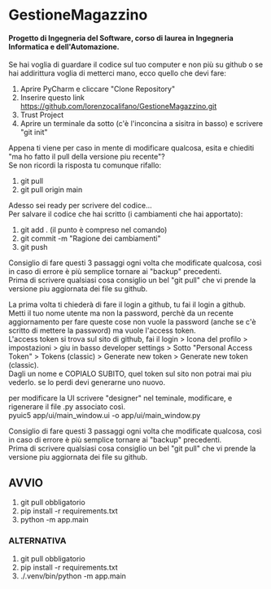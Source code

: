 # GestioneMagazzino
#### Progetto di Ingegneria del Software, corso di laurea in Ingegneria Informatica e dell'Automazione.

Se hai voglia di guardare il codice sul tuo computer e non più su github o se hai addirittura voglia di metterci mano, ecco quello che devi fare:
1. Aprire PyCharm e cliccare "Clone Repository"
2. Inserire questo link https://github.com/lorenzocalifano/GestioneMagazzino.git 
3. Trust Project
4. Aprire un terminale da sotto (c'è l'inconcina a sisitra in basso) e scrivere "git init"

Appena ti viene per caso in mente di modificare qualcosa, esita e chiediti "ma ho fatto il pull della versione piu recente"?\
Se non ricordi la risposta tu comunque rifallo:
1. git pull
2. git pull origin main

Adesso sei ready per scrivere del codice...\
Per salvare il codice che hai scritto (i cambiamenti che hai apportato):
1. git add . (il punto è compreso nel comando)
2. git commit -m "Ragione dei cambiamenti"
3. git push
 
Consiglio di fare questi 3 passaggi ogni volta che modificate qualcosa, così in caso di errore è più semplice tornare ai "backup" precedenti.\
Prima di scrivere qualsiasi cosa consiglio un bel "git pull" che vi prende la versione piu aggiornata dei file su github.

La prima volta ti chiederà di fare il login a github, tu fai il login a github.\
Metti il tuo nome utente ma non la password, perchè da un recente aggiornamento per fare queste cose non vuole la password (anche se c'è scritto di mettere la password) ma vuole l'access token.\
L'access token si trova sul sito di github, fai il login > Icona del profilo > impostazioni > giu in basso developer settings > Sotto "Personal Access Token" > Tokens (classic) > Generate new token > Generate new token (classic).\
Dagli un nome e COPIALO SUBITO, quel token sul sito non potrai mai piu vederlo. se lo perdi devi generarne uno nuovo.

per modificare la UI scrivere "designer" nel teminale, modificare, e rigenerare il file .py associato così.\
pyuic5 app/ui/main_window.ui -o app/ui/main_window.py

Consiglio di fare questi 3 passaggi ogni volta che modificate qualcosa, così in caso di errore è più semplice tornare ai "backup" precedenti.\
Prima di scrivere qualsiasi cosa consiglio un bel "git pull" che vi prende la versione piu aggiornata dei file su github.

## AVVIO
1. git pull obbligatorio
2. pip install -r requirements.txt 
3. python -m app.main

### ALTERNATIVA
1. git pull obbligatorio
2. pip install -r requirements.txt 
3. ./.venv/bin/python -m app.main